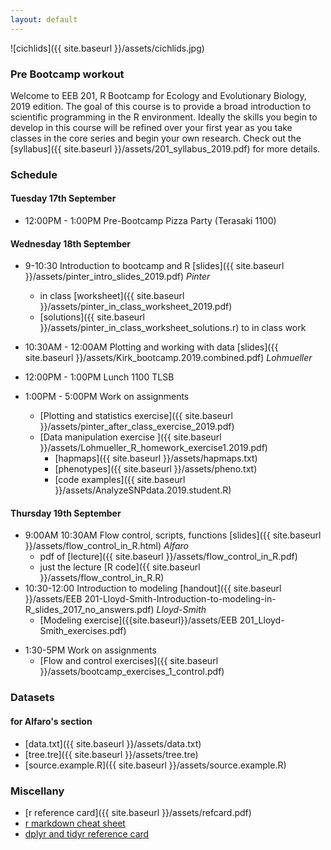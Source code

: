 ```yaml
---
layout: default
---
```



![cichlids]({{ site.baseurl }}/assets/cichlids.jpg) 

### Pre Bootcamp workout
Welcome to EEB 201, R Bootcamp for Ecology and Evolutionary Biology, 2019 edition. The goal of this course is to provide a broad introduction to scientific programming in the R environment. Ideally the skills you begin to develop in this course will be refined over your first year as you take classes in the core series and begin your own research.  Check out the [syllabus]({{ site.baseurl }}/assets/201_syllabus_2019.pdf) for more details.

<!-- This is an intensive, high speed roller coaster type bootcamp that includes sudden and dramatic acceleration, climbing, and plotting. To prepare for the course **you must complete the following assignments *before* the workshop begins on September 22nd.** These pre-assignments count for 1/3rd of your grade in course.

- install [github desktop](https://desktop.github.com/) and work this tutorial on [version control](http://product.hubspot.com/blog/git-and-github-tutorial-for-beginners). Also have a look at [this intro to git](https://readwrite.com/2013/09/30/understanding-github-a-journey-for-beginners-part-1/). **Create a github repository for bootcamp assignments.** You will be posting all assignments to this repository and sharing it with the instructors for evaluation.
- install [R](http://cran.r-project.org/) on your computer  along with the packages APE, GEIGER, and ggplot2. You may wish to install [R studio](https://www.rstudio.com/products/rstudio/download/), a slick IDE for R as well.
- work through **sections 1-4 and 6** on the [Try R code schools web page](http://tryr.codeschool.com/). This page awards "badges" as you complete sections. Please **use githib to commit screenshots of your badges as you complete your work**. This will give you practice using the git version control workflow and allow us to see you progress through the exercises.
- Once you have finished the code school exercises,  review sections **1-8** of [this tutorial](https://kingaa.github.io/R_Tutorial/) and work through as much as possible of the exercises in sections **9.1-9.3, 9.6, 11, and 12**. Do this work on a separate day to reinforce your developing programming skills.  **Use your github repo to commit your work.** There should be at least two commits for each group of exercises. 
- If you are new to R and/or programming, have a look at [A Beginner's Guide to R](http://link.springer.com/book/10.1007/978-0-387-93837-0), Ch 1,2,3,5,6. **. This book is focused on the R environment and not on statistics and can be a handy reference when you find yourself cursing at R's idiosyncrasies.... 


### How do I turn my stuff in?

Two ways!  

**I have version control working**
Paste the address to your github repository [here](http://tinyurl.com/bootcamp-repos). 
  
**Version control make Hulk mad!!!**
Paste an email associated with your Dropbox account [here](https://tinyurl.com/bootcamp-db-emails). Then, once I invite you to the folder, create a subfolder with your assignments. -->

### Schedule

<!-- ![National Cheese Toast Day!]({{ site.baseurl }}/assets/cheese.png)

####Location: 1100 Terasaki Life Sciences Building  -->

#### Tuesday 17th September
- 12:00PM - 1:00PM Pre-Bootcamp Pizza Party (Terasaki 1100)

#### Wednesday 18th September
- 9-10:30 Introduction to bootcamp and R [slides]({{ site.baseurl }}/assets/pinter_intro_slides_2019.pdf) *Pinter*
	- in class [worksheet]({{ site.baseurl }}/assets/pinter_in_class_worksheet_2019.pdf)
	- [solutions]({{ site.baseurl }}/assets/pinter_in_class_worksheet_solutions.r) to in class work
- 10:30AM - 12:00AM Plotting and working with data [slides]({{ site.baseurl }}/assets/Kirk_bootcamp.2019.combined.pdf) *Lohmueller*

- 12:00PM - 1:00PM Lunch 1100 TLSB
- 1:00PM - 5:00PM Work on assignments
	- [Plotting and statistics exercise]({{ site.baseurl }}/assets/pinter_after_class_exercise_2019.pdf)
	- [Data manipulation exercise ]({{ site.baseurl }}/assets/Lohmueller_R_homework_exercise1.2019.pdf) 
		- [hapmaps]({{ site.baseurl }}/assets/hapmaps.txt)
		- [phenotypes]({{ site.baseurl }}/assets/pheno.txt)
		- [code examples]({{ site.baseurl }}/assets/AnalyzeSNPdata.2019.student.R)

<!-- - 11:00: 12:00 Introduction to plotting [slides]({{ site.baseurl }}/assets/KEL_plot_slides.day1.2017.pdf) *Lohmueller*
- 12:30-1:30 Lunch
- 1:30-5PM Work on assignments
	- [Bootcamp Exercise 1]({{ site.baseurl }}/assets/bootcamp_exercises_1_control.pdf) 
	- [Plotting Exercise 1]({{ site.baseurl }}/assets/Lohmueller_R_homework_exercise1.2017.pdf)  -->
<!-- - Review of programming basics [pdf]({{ site.baseurl }}/assets/EEB-201-JLS-R-Programming.pdf) *TBA* -->

#### Thursday 19th September

- 9:00AM 10:30AM Flow control, scripts, functions [slides]({{ site.baseurl }}/assets/flow_control_in_R.html) *Alfaro*
	- pdf of [lecture]({{ site.baseurl }}/assets/flow_control_in_R.pdf)
	- just the lecture [R code]({{ site.baseurl }}/assets/flow_control_in_R.R)
- 10:30-12:00 Introduction to modeling [handout]({{ site.baseurl }}/assets/EEB 201-Lloyd-Smith-Introduction-to-modeling-in-R_slides_2017_no_answers.pdf) *Lloyd-Smith*
	- [Modeling exercise]({{site.baseurl}}/assets/EEB 201_Lloyd-Smith_exercises.pdf)
<!-- - Review of programming basics [handout]({{ site.baseurl }}/assets/EEB-201-JLS-R-Programming.pdf) -->

- 1:30-5PM Work on assignments
	- [Flow and control exercises]({{ site.baseurl }}/assets/bootcamp_exercises_1_control.pdf) 
<!-- 	- [Plotting Exercise 1]({{ site.baseurl }}/assets/Lohmueller_R_homework_exercise1.2017.pdf)  
 -->

<!-- #### Thursday 15 September 
- 9-10:00 Working with data [slides]({{ site.baseurl }}/assets/KEL_plot_slides.day2.pdf) [Analyze SNPs R code]({{ site.baseurl }}/assets/AnalyzeSNPdata.2016.student.R) *Lohmueller*
- 10:30-12:00 Using R for statistical analyses *Pinter-Wollman*

	- [slides]({{ site.baseurl }}/assets/EEB-R-bootcamp-stats-and-plotting.pdf) 
	- [R-code]({{ site.baseurl }}/assets/code-for-lesson.R)
	- [solutions to in class exercises]({{ site.baseurl }}/assets/solutions-pinter.R)

- 12-1:00 Lunch
- 1-5:00 Work on assignments
	- [Data manipulation exercise ]({{ site.baseurl }}/assets/Lohmueller_R_homework_exercise2.2017.pdf) *Lohmueller*
		- [hapmaps]({{ site.baseurl }}/assets/hapmap_CEU_r23a_chr2_ld-2.txt)
		- [phenotypes]({{ site.baseurl }}/assets/pheno.sim.2014-2.txt)
	- [Stats and plotting exercise ]({{ site.baseurl }}/assets/exercise.pdf) *Pinter-Wollman*
- Review of programming basics [handout]({{ site.baseurl }}/assets/EEB-201-JLS-R-Programming.pdf) *TBA*

####How to get credit for exercises
Please visit this [link](https://docs.google.com/spreadsheets/d/1IjiDnxPI4X8K6UzL9qT_nC9PNp2eVJtxigJQb7yaZZA/edit?usp=sharing) to paste the URL to your github repo so we can see you progress.

- **you must register your URL here if you want course credit!**
- **at least two commits to your github repo by 6:00 PM**



All exercises (final commits) must submitted to your repo by **Thursday, September 22nd** -->


### Datasets 
#### for Alfaro's section
- [data.txt]({{ site.baseurl }}/assets/data.txt)
- [tree.tre]({{ site.baseurl }}/assets/tree.tre)
- [source.example.R]({{ site.baseurl }}/assets/source.example.R)

<!-- #### for Lohmueller's sections
- [hapmap-data]({{ site.baseurl }}/assets/hapmap_CEU_r23a_chr2_ld-1.txt)
- [phenotypic-sim-data]({{ site.baseurl }}/assets/pheno.sim.2014-1.txt)
- [plot-examples-source]({{ site.baseurl }}/assets/R_plot_slides.R) -->

### Miscellany
- [r reference card]({{ site.baseurl }}/assets/refcard.pdf)
- [r markdown cheat sheet](https://www.rstudio.com/wp-content/uploads/2015/02/rmarkdown-cheatsheet.pdf)
- [dplyr and tidyr reference card](https://www.rstudio.com/wp-content/uploads/2015/02/data-wrangling-cheatsheet.pdf)





